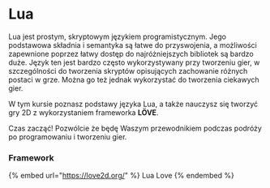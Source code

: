 # Lua

Lua jest prostym, skryptowym językiem programistycznym. Jego podstawowa składnia i semantyka są łatwe do przyswojenia, a możliwości zapewnione poprzez łatwy dostęp do najróżniejszych bibliotek są bardzo duże. Język ten jest bardzo często wykorzystywany przy tworzeniu gier, w szczególności do tworzenia skryptów opisujących zachowanie różnych postaci w grze. Można go też jednak wykorzystać do tworzenia ciekawych gier.

W tym kursie poznasz podstawy języka Lua, a także nauczysz się tworzyć gry 2D z wykorzystaniem frameworka **LÖVE**.

Czas zacząć! Pozwólcie że będę Waszym przewodnikiem podczas podróży po programowaniu i tworzeniu gier.

### Framework

{% embed url="https://love2d.org/" %}
Lua Love
{% endembed %}
